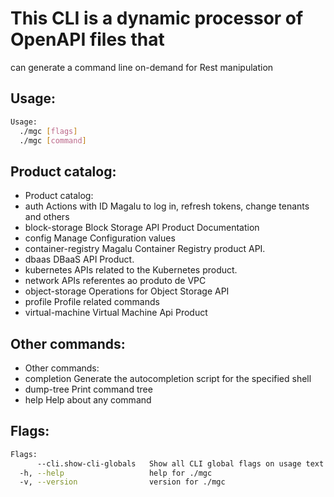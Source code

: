 # This CLI is a dynamic processor of OpenAPI files that
can generate a command line on-demand for Rest manipulation

## Usage:
```bash
Usage:
  ./mgc [flags]
  ./mgc [command]
```

## Product catalog:
- Product catalog:
- auth               Actions with ID Magalu to log in, refresh tokens, change tenants and others
- block-storage      Block Storage API Product Documentation
- config             Manage Configuration values
- container-registry Magalu Container Registry product API.
- dbaas              DBaaS API Product.
- kubernetes         APIs related to the Kubernetes product.
- network            APIs referentes ao produto de VPC
- object-storage     Operations for Object Storage API
- profile            Profile related commands
- virtual-machine    Virtual Machine Api Product

## Other commands:
- Other commands:
- completion         Generate the autocompletion script for the specified shell
- dump-tree          Print command tree
- help               Help about any command

## Flags:
```bash
Flags:
      --cli.show-cli-globals   Show all CLI global flags on usage text
  -h, --help                   help for ./mgc
  -v, --version                version for ./mgc
```

